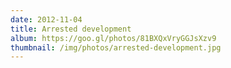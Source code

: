 ```yaml
---
date: 2012-11-04
title: Arrested development
album: https://goo.gl/photos/81BXQxVryGGJsXzv9
thumbnail: /img/photos/arrested-development.jpg
---
```

